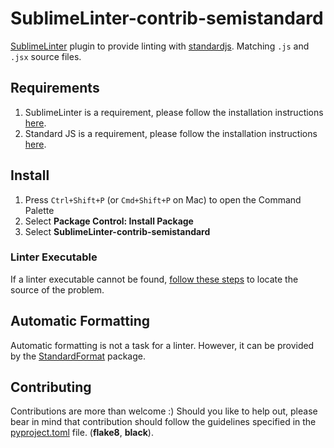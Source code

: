 # SublimeLinter-contrib-semistandard

[SublimeLinter](https://www.sublimelinter.com/en/latest/) plugin to provide linting with [standardjs](https://standardjs.com/). Matching `.js` and `.jsx` source files.

## Requirements

1. SublimeLinter is a requirement, please follow the installation instructions [here](https://www.sublimelinter.com/en/latest/installation.html).
2. Standard JS is a requirement, please follow the installation instructions [here](https://standardjs.com/index.html#install).

## Install

1. Press `Ctrl+Shift+P` (or `Cmd+Shift+P` on Mac) to open the Command Palette
2. Select **Package Control: Install Package**
3. Select **SublimeLinter-contrib-semistandard**

### Linter Executable

If a linter executable cannot be found, [follow these steps](http://sublimelinter.readthedocs.org/en/latest/troubleshooting.html#finding-a-linter-executable) to locate the source of the problem.

## Automatic Formatting

Automatic formatting is not a task for a linter. However, it can be provided by the [StandardFormat](https://packagecontrol.io/packages/StandardFormat) package.

## Contributing

Contributions are more than welcome :) Should you like to help out, please bear in mind that contribution should follow the guidelines specified in the [pyproject.toml](./pyproject.toml) file. (**flake8**, **black**).

